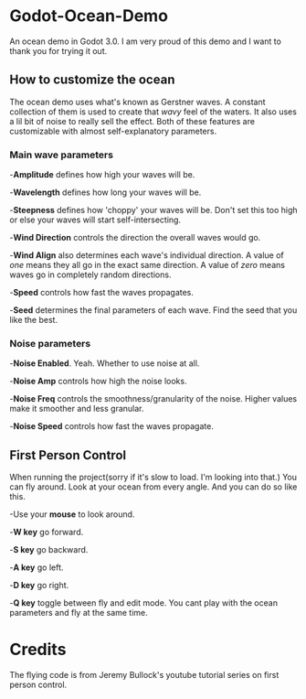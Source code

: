 # Godot-Ocean-Demo
An ocean demo in Godot 3.0.
I am very proud of this demo and I want to thank you for trying it out.

## How to customize the ocean
The ocean demo uses what's known as Gerstner waves. A constant collection of them is used to create that *wavy* feel of the waters. It also uses a lil bit of noise to really sell the effect. Both of these features are customizable with almost self-explanatory parameters.

### Main wave parameters

-**Amplitude** defines how high your waves will be.

-**Wavelength** defines how long your waves will be.

-**Steepness** defines how 'choppy' your waves will be. Don't set this too high or else your waves will start self-intersecting.

-**Wind Direction** controls the direction the overall waves would go.

-**Wind Align** also determines each wave's individual direction. A value of *one* means they all go in the exact same direction. A value of *zero* means waves go in completely random directions.

-**Speed** controls how fast the waves propagates.

-**Seed** determines the final parameters of each wave. Find the seed that you like the best.

### Noise parameters

-**Noise Enabled**. Yeah. Whether to use noise at all.

-**Noise Amp** controls how high the noise looks.

-**Noise Freq** controls the smoothness/granularity of the noise. Higher values make it smoother and less granular.

-**Noise Speed** controls how fast the waves propagate.

## First Person Control

When running the project(sorry if it's slow to load. I'm looking into that.) You can fly around. Look at your ocean from every angle. And you can do so like this.

-Use your **mouse** to look around.

-**W key** go forward.

-**S key** go backward.

-**A key** go left.

-**D key** go right.

-**Q key** toggle between fly and edit mode. You cant play with the ocean parameters and fly at the same time.

# Credits

The flying code is from Jeremy Bullock's youtube tutorial series on first person control.
